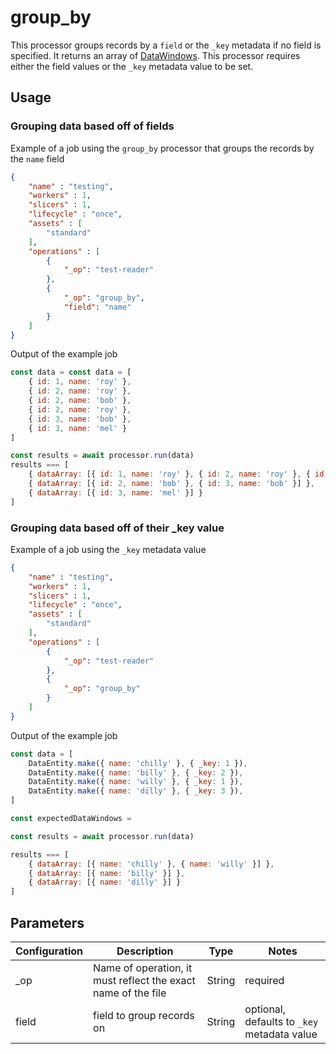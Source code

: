 # group_by

This processor groups records by a `field` or the `_key` metadata if no field is specified.  It returns an array of [DataWindows](../entity/data-window.md).  This processor requires either the field values or the `_key` metadata value to be set.

## Usage

### Grouping data based off of fields

Example of a job using the `group_by` processor that groups the records by the `name` field

```json
{
    "name" : "testing",
    "workers" : 1,
    "slicers" : 1,
    "lifecycle" : "once",
    "assets" : [
        "standard"
    ],
    "operations" : [
        {
            "_op": "test-reader"
        },
        {
            "_op": "group_by",
            "field": "name"
        }
    ]
}
```

Output of the example job

```javascript
const data = const data = [
    { id: 1, name: 'roy' },
    { id: 2, name: 'roy' },
    { id: 2, name: 'bob' },
    { id: 2, name: 'roy' },
    { id: 3, name: 'bob' },
    { id: 3, name: 'mel' }
]

const results = await processor.run(data)
results === [
    { dataArray: [{ id: 1, name: 'roy' }, { id: 2, name: 'roy' }, { id: 2, name: 'roy' }] },
    { dataArray: [{ id: 2, name: 'bob' }, { id: 3, name: 'bob' }] },
    { dataArray: [{ id: 3, name: 'mel' }] }
]

```

### Grouping data based off of their _key value

Example of a job using the `_key` metadata value

```json
{
    "name" : "testing",
    "workers" : 1,
    "slicers" : 1,
    "lifecycle" : "once",
    "assets" : [
        "standard"
    ],
    "operations" : [
        {
            "_op": "test-reader"
        },
        {
            "_op": "group_by"
        }
    ]
}
```

Output of the example job

```javascript
const data = [
    DataEntity.make({ name: 'chilly' }, { _key: 1 }),
    DataEntity.make({ name: 'billy' }, { _key: 2 }),
    DataEntity.make({ name: 'willy' }, { _key: 1 }),
    DataEntity.make({ name: 'dilly' }, { _key: 3 }),
]

const expectedDataWindows =

const results = await processor.run(data)

results === [
    { dataArray: [{ name: 'chilly' }, { name: 'willy' }] },
    { dataArray: [{ name: 'billy' }] },
    { dataArray: [{ name: 'dilly' }] }
]
```

## Parameters

| Configuration | Description                                                   | Type   | Notes                                              |
| ------------- | ------------------------------------------------------------- | ------ | -------------------------------------------------- |
| _op           | Name of operation, it must reflect the exact name of the file | String | required                                           |
| field         | field to group records on                                     | String | optional, defaults to `_key` metadata value |
